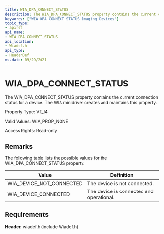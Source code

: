 ```yaml
---
title: WIA_DPA_CONNECT_STATUS
description: The WIA_DPA_CONNECT_STATUS property contains the current connection status for a device. The WIA minidriver creates and maintains this property.
keywords: ["WIA_DPA_CONNECT_STATUS Imaging Devices"]
topic_type:
- apiref
api_name:
- WIA_DPA_CONNECT_STATUS
api_location:
- Wiadef.h
api_type:
- HeaderDef
ms.date: 09/29/2021
---
```


# WIA_DPA_CONNECT_STATUS

The WIA_DPA_CONNECT_STATUS property contains the current connection status for a device. The WIA minidriver creates and maintains this property.

Property Type: VT_I4

Valid Values: WIA_PROP_NONE

Access Rights: Read-only

## Remarks

The following table lists the possible values for the WIA_DPA_CONNECT_STATUS property.

| Value | Definition |
|--|--|
| WIA_DEVICE_NOT_CONNECTED | The device is not connected. |
| WIA_DEVICE_CONNECTED | The device is connected and operational. |

## Requirements

**Header:** wiadef.h (include Wiadef.h)
